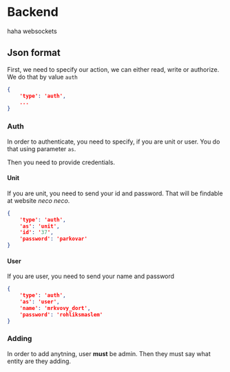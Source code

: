 # Backend

haha websockets

## Json format

First, we need to specify our action, we can either read, write or authorize. We do that by value `auth`

```json
{
    'type': 'auth',
    ...
}
```

### Auth

In order to authenticate, you need to specify, if you are unit or user. You do that using parameter `as`.

Then you need to provide credentials.

#### Unit

If you are unit, you need to send your id and password. That will be findable at website *neco neco*.

```json
{
    'type': 'auth',
    'as': 'unit',
    'id': '37',
    'password': 'parkovar'
}
```

#### User

If you are user, you need to send your name and password

```json
{
    'type': 'auth',
    'as': 'user',
    'name': 'mrkvovy_dort',
    'password': 'rohliksmaslem'
}
```

### Adding

In order to add anytning, user **must** be admin. Then they must say what entity are they adding.

